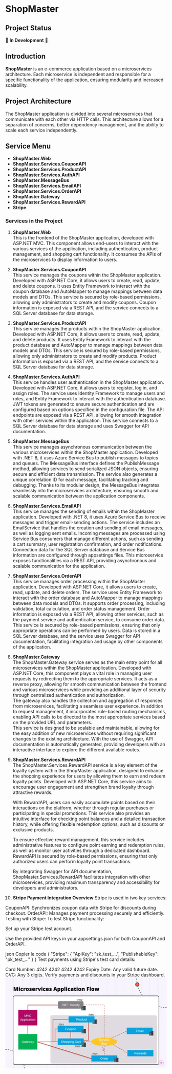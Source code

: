 # ShopMaster

## Project Status
🚧 **In Development** 🚧

## Introduction
**ShopMaster**  is an e-commerce application based on a microservices architecture. Each microservice is independent and responsible for a specific functionality of the application, ensuring modularity and increased scalability.

## Project Architecture
The ShopMaster application is divided into several microservices that communicate with each other via HTTP calls. This architecture allows for a separation of concerns, better dependency management, and the ability to scale each service independently.

## Service Menu
- **ShopMaster.Web**
- **ShopMaster.Services.CouponAPI**
- **ShopMaster.Services.ProductAPI**
- **ShopMaster.Services.AuthAPI**
- **ShopMaster.MessageBus**
- **ShopMaster.Services.EmailAPI**
- **ShopMaster.Services.OrderAPI**
- **ShopMaster.Gateway**
- **ShopMaster.Services.RewardAPI**
- **Stripe**

### Services in the Project

1. **ShopMaster.Web**  
   This is the frontend of the ShopMaster application, developed with ASP.NET MVC. This component allows end-users to interact with the various services of the application, including authentication, product management, and shopping cart functionality. It consumes the APIs of the microservices to display information to users.

2. **ShopMaster.Services.CouponAPI**  
   This service manages the coupons within the ShopMaster application. Developed with ASP.NET Core, it allows users to create, read, update, and delete coupons. It uses Entity Framework to interact with the coupon database and AutoMapper to manage mappings between data models and DTOs. This service is secured by role-based permissions, allowing only administrators to create and modify coupons. Coupon information is exposed via a REST API, and the service connects to a SQL Server database for data storage.

3. **ShopMaster.Services.ProductAPI**  
   This service manages the products within the ShopMaster application. Developed with ASP.NET Core, it allows users to create, read, update, and delete products. It uses Entity Framework to interact with the product database and AutoMapper to manage mappings between data models and DTOs. This service is secured by role-based permissions, allowing only administrators to create and modify products. Product information is exposed via a REST API, and the service connects to a SQL Server database for data storage.

4. **ShopMaster.Services.AuthAPI**  
   This service handles user authentication in the ShopMaster application. Developed with ASP.NET Core, it allows users to register, log in, and assign roles. The service uses Identity Framework to manage users and roles, and Entity Framework to interact with the authentication database. JWT tokens are generated to ensure secure authentication and are configured based on options specified in the configuration file. The API endpoints are exposed via a REST API, allowing for smooth integration with other services within the application. This service connects to a SQL Server database for data storage and uses Swagger for API documentation.

5. **ShopMaster.MessageBus**  
   This service manages asynchronous communication between the various microservices within the ShopMaster application. Developed with .NET 8, it uses Azure Service Bus to publish messages to topics and queues. The IMessageBus interface defines the PublishMessage method, allowing services to send serialized JSON objects, ensuring secure and efficient data transmission. The service also generates a unique correlation ID for each message, facilitating tracking and debugging. Thanks to its modular design, the MessageBus integrates seamlessly into the microservices architecture, ensuring smooth and scalable communication between the application components.

6. **ShopMaster.Services.EmailAPI**  
   This service manages the sending of emails within the ShopMaster application. Developed with .NET 8, it uses Azure Service Bus to receive messages and trigger email-sending actions. The service includes an EmailService that handles the creation and sending of email messages, as well as logging sent emails. Incoming messages are processed using Service Bus consumers that manage different actions, such as sending a cart summary, user registration confirmation, and order notifications. Connection data for the SQL Server database and Service Bus information are configured through appsettings files. This microservice exposes functionalities via a REST API, providing asynchronous and scalable communication for the application.

7. **ShopMaster.Services.OrderAPI**  
   This service manages order processing within the ShopMaster application. Developed with ASP.NET Core, it allows users to create, read, update, and delete orders. The service uses Entity Framework to interact with the order database and AutoMapper to manage mappings between data models and DTOs. It supports order processing, including validation, total calculation, and order status management. Order information is exposed via a REST API, allowing other services, such as the payment service and authentication service, to consume order data. This service is secured by role-based permissions, ensuring that only appropriate operations can be performed by users. Data is stored in a SQL Server database, and the service uses Swagger for API documentation, facilitating integration and usage by other components of the application.

8. **ShopMaster.Gateway**  
   The ShopMaster.Gateway service serves as the main entry point for all microservices within the ShopMaster application. Developed with ASP.NET Core, this component plays a vital role in managing user requests by redirecting them to the appropriate services. It acts as a reverse proxy, allowing for smooth communication between the frontend and various microservices while providing an additional layer of security through centralized authentication and authorization.  
   The gateway also handles the collection and aggregation of responses from microservices, facilitating a seamless user experience. In addition to request management, it incorporates rule-based routing mechanisms, enabling API calls to be directed to the most appropriate services based on the provided URL and parameters.  
   This service is designed to be scalable and maintainable, allowing for the easy addition of new microservices without requiring significant changes to the existing architecture. With the use of Swagger, API documentation is automatically generated, providing developers with an interactive interface to explore the different available routes.

9. **ShopMaster.Services.RewardAPI**  
   The ShopMaster.Services.RewardAPI service is a key element of the loyalty system within the ShopMaster application, designed to enhance the shopping experience for users by allowing them to earn and redeem loyalty points. Developed with ASP.NET Core, this service aims to encourage user engagement and strengthen brand loyalty through attractive rewards.  

   With RewardAPI, users can easily accumulate points based on their interactions on the platform, whether through regular purchases or participating in special promotions. This service also provides an intuitive interface for checking point balances and a detailed transaction history, while offering flexible redemption options, such as discounts or exclusive products.  

   To ensure effective reward management, this service includes administrative features to configure point earning and redemption rules, as well as monitor user activities through a dedicated dashboard. RewardAPI is secured by role-based permissions, ensuring that only authorized users can perform loyalty point transactions.  

   By integrating Swagger for API documentation, ShopMaster.Services.RewardAPI facilitates integration with other microservices, providing maximum transparency and accessibility for developers and administrators.

10. **Stripe Payment Integration Overview**
    Stripe is used in two key services:

CouponAPI: Synchronizes coupon data with Stripe for discounts during checkout.
OrderAPI: Manages payment processing securely and efficiently.
Testing with Stripe:
To test Stripe functionality:

Set up your Stripe test account.

Use the provided API keys in your appsettings.json for both CouponAPI and OrderAPI.

json
Copier le code
{
  "Stripe": {
    "ApiKey": "sk_test_...",
    "PublishableKey": "pk_test_..."
  }
}
Test payments using Stripe's test card details:

Card Number: 4242 4242 4242 4242
Expiry Date: Any valid future date.
CVC: Any 3 digits.
Verify payments and discounts in your Stripe dashboard.
![ShopMaster-Project-Design](https://raw.githubusercontent.com/Oussama-souissi024/ShopMaster-/refs/heads/main/Microservices-project-architecture.png)
